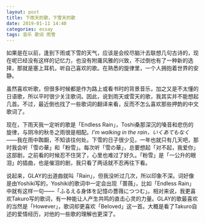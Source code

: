 ```yaml
---
layout: post
title: 下雨天的歌，下雪天的歌
date: 2019-01-11 14:40
categories: essay
tags: 音乐 歌词 雨雪
---
```


如果是在以前，逢到下雨或下雪的天气，应该是会绞尽脑汁去联想几句古诗的，现在呢已经没有这样的记忆力，也没有附庸风雅的兴致，不过倒也有了一种新的选择，那就是塞上耳机，听自己喜欢的歌。在熟悉的旋律里，一个人拥抱着世界的安静。

虽然喜欢听歌，但很多时候都是作为路上或看书时的背景音乐，加之又是不太懂的日语歌，所以平时很少关注歌词。因此，说到雨天或雪天的歌，我其实并不能想起几首。不过，最近倒也找了一些歌词的翻译来看，反而不怎么喜欢那些押韵的中文歌词了。

现在，下雨天我一定听的歌是「Endless Rain」，Toshi桑那深沉的嗓音和悲伤的旋律，与阴冷的秋冬之雨很是相配。*I'm walking in the rain，いくあてもなく*——我在雨中踟蹰，不知该往何处。下雪的日子很少见，一年也就只有几天吧，那时我会听「雪の華」和「粉雪」。每次听「雪の華」，总要想起「对不起，我爱你」这部剧，之前看的时候忍不住哭了，心里也难过了好久。「粉雪」是「一公升的眼泪」的插曲，也是催泪的剧，我只看了两话就不忍再往下看。

说起来，GLAY的出道曲就叫「Rain」，但我没听过几次，所以印象不深。词好像是由Yoshiki写的，Yoshiki的歌词中一定会出现「蔷薇」，比如「Endless Rain」中就有这样一句——「ふるえる身体を記憶の薔薇につつむ」。相对来说，我更喜欢Takuro写的歌词，有一种能让人产生共鸣的直击心灵的力量。GLAY的歌最喜欢的当然是「However」，歌词却更喜欢「Beloved」这一首。大概是看了Takuro自述的爱情经历，对他的一些歌的理解也更深了。

